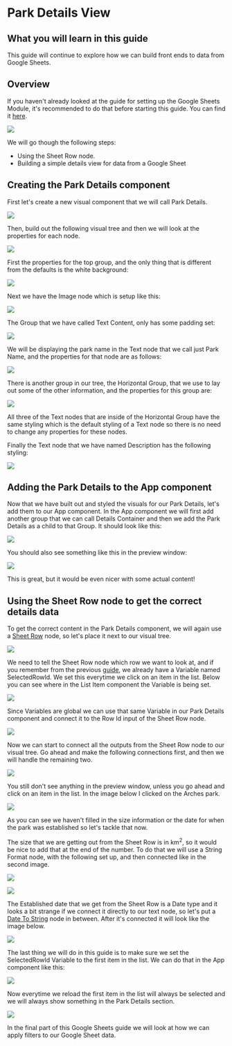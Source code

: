 # Park Details View

## What you will learn in this guide
This guide will continue to explore how we can build front ends to data from Google Sheets. 

## Overview
If you haven't already looked at the guide for setting up the Google Sheets Module, it's recommended to do that before starting this guide. You can find it [here](modules/gsheets/guides/setting-up/).

<div class="ndl-image-with-background l">

![](park-details.png)

</div>

We will go though the following steps:
* Using the Sheet Row node.
* Building a simple details view for data from a Google Sheet

## Creating the Park Details component

First let's create a new visual component that we will call Park Details.
<div class="ndl-image-with-background l">

![](park-details-new-comp.png)

</div>

Then, build out the following visual tree and then we will look at the properties for each node.
<div class="ndl-image-with-background l">

![](park-details-node-tree.png)

</div>

First the properties for the top group, and the only thing that is different from the defaults is the white background:
<div class="ndl-image-with-background ">

![](top-group-props.png)

</div>

Next we have the Image node which is setup like this:
<div class="ndl-image-with-background ">

![](image-props.png)

</div>

The Group that we have called Text Content, only has some padding set:
<div class="ndl-image-with-background l">

![](text-content-props.png)

</div>

We will be displaying the park name in the Text node that we call just Park Name, and the properties for that node are as follows:

<div class="ndl-image-with-background l">

![](park-name-props.png)

</div>

There is another group in our tree, the Horizontal Group, that we use to lay out some of the other information, and the properties for this group are:

<div class="ndl-image-with-background l">

![](hgroup-props.png)

</div>

All three of the Text nodes that are inside of the Horizontal Group have the same styling which is the default styling of a Text node so there is no need to change any properties for these nodes.

Finally the Text node that we have named Description has the following styling:
<div class="ndl-image-with-background ">

![](description-props.png)

</div>



## Adding the Park Details to the App component

Now that we have built out and styled the visuals for our Park Details, let's add them to our App component. In the App component we will first add another group that we can call Details Container and then we add the Park Details as a child to that Group. It should look like this:
<div class="ndl-image-with-background l">

![](app-comp-with-deets.png)

</div>

You should also see something like this in the preview window:
<div class="ndl-image-with-background l">

![](deets-preview-no-data.png)

</div>

This is great, but it would be even nicer with some actual content!

## Using the Sheet Row node to get the correct details data

To get the correct content in the Park Details component, we will again use a [Sheet Row](/modules/gsheets/node-docs/sheet-row/) node, so let's place it next to our visual tree.

<div class="ndl-image-with-background l">

![](add-sheet-row.png)

</div>

We need to tell the Sheet Row node which row we want to look at, and if you remember from the previous [guide](/modules/gsheets/guides/setting-up/), we already have a Variable named SelectedRowId. We set this everytime we click on an item in the list. Below you can see where in the List Item component the Variable is being set.

<div class="ndl-image-with-background l">

![](list-item-variable.png)

</div>

Since Variables are global we can use that same Variable in our Park Details component and connect it to the Row Id input of the Sheet Row node.

<div class="ndl-image-with-background l">

![](var-to-sheet-row.png)

</div>

Now we can start to connect all the outputs from the Sheet Row node to our visual tree. Go ahead and make the following connections first, and then we will handle the remaining two.

<div class="ndl-image-with-background l">

![](details-almost-connected.png)

</div>

You still don't see anything in the preview window, unless you go ahead and click on an item in the list. In the image below I clicked on the Arches park. 

<div class="ndl-image-with-background l">

![](arches.png)

</div>

As you can see we haven't filled in the size information or the date for when the park was established so let's tackle that now.

The size that we are getting out from the Sheet Row is in km<sup>2</sup>, so it would be nice to add that at the end of the number. To do that we will use a String Format node, with the following set up, and then connected like in the second image.

<div class="ndl-image-with-background l">

![](string-format-props.png)

</div>

<div class="ndl-image-with-background l">

![](size-connected.png)

</div>

The Established date that we get from the Sheet Row is a Date type and it looks a bit strange if we connect it directly to our text node, so let's put a [Date To String](/nodes/utilities/date-to-string/) node in between. After it's connected it will look like the image below.

<div class="ndl-image-with-background l">

![](date-connected.png)

</div>

The last thing we will do in this guide is to make sure we set the SelectedRowId Variable to the first item in the list. We can do that in the App component like this:

<div class="ndl-image-with-background l">

![](first-item-selected.png)

</div>

Now everytime we reload the first item in the list will always be selected and we will always show something in the Park Details section.

<div class="ndl-image-with-background l">

![](first-item-selected-preview.png)

</div>

In the final part of this Google Sheets guide we will look at how we can apply filters to our Google Sheet data.